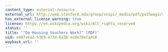 ```yaml
---
content_type: external-resource
external_url: http://web.stanford.edu/group/scspi/_media/pdf/pathways/spring_2013/Pathways_Spring_2013_Haveman.pdf
has_external_license_warning: true
license: https://en.wikipedia.org/wiki/All_rights_reserved
status: ''
title: '"Do Housing Vouchers Work?" (PDF)'
uid: e48feea2-5369-477d-b438-ec0e70afa4c0
wayback_url: ''
---
```


